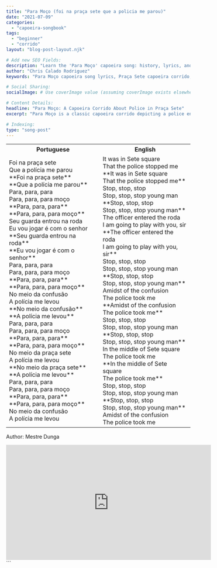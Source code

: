 ```yaml
---
title: "Para Moço (foi na praça sete que a policia me parou)"
date: "2021-07-09"
categories:
  - "capoeira-songbook"
tags:
  - "beginner"
  - "corrido"
layout: "blog-post-layout.njk"

# Add new SEO Fields:
description: "Learn the 'Para Moço' capoeira song: history, lyrics, and meaning. A classic corrido about police encounters in Praça Sete, Belo Horizonte."
author: "Chris Calado Rodriguez"
keywords: "Para Moço capoeira song lyrics, Praça Sete capoeira corrido, beginner capoeira songs, capoeira song police, capoeira song meaning, traditional capoeira music, capoeira song tutorial, capoeira lyrics translation"

# Social Sharing:
socialImage: # Use coverImage value (assuming coverImage exists elsewhere)

# Content Details:
headline: "Para Moço: A Capoeira Corrido About Police in Praça Sete"
excerpt: "Para Moço is a classic capoeira corrido depicting a police encounter in Praça Sete, Belo Horizonte, perfect for beginner capoeiristas."

# Indexing:
type: "song-post"
---
```



<table class="capoeira-table">
    <tr class="header-row">
        <th>Portuguese</th>
        <th>English</th>
    </tr>
    <tr>
        <td>Foi na praça sete<br>Que a polícia me parou<br>**Foi na praça sete**<br>**Que a polícia me parou**<br>Para, para, para<br>Para, para, para moço<br>**Para, para, para**<br>**Para, para, para moço**<br>Seu guarda entrou na roda<br>Eu vou jogar é com o senhor<br>**Seu guarda entrou na roda**<br>**Eu vou jogar é com o senhor**<br>Para, para, para<br>Para, para, para moço<br>**Para, para, para**<br>**Para, para, para moço**<br>No meio da confusão<br>A polícia me levou<br>**No meio da confusão**<br>**A polícia me levou**<br>Para, para, para<br>Para, para, para moço<br>**Para, para, para**<br>**Para, para, para moço**<br>No meio da praça sete<br>A polícia me levou<br>**No meio da praça sete**<br>**A polícia me levou**<br>Para, para, para<br>Para, para, para moço<br>**Para, para, para**<br>**Para, para, para moço**<br>No meio da confusão<br>A polícia me levou</td>
        <td>It was in Sete square<br>That the police stopped me<br>**It was in Sete square<br>That the police stopped me**<br>Stop, stop, stop<br>Stop, stop, stop young man<br>**Stop, stop, stop<br>Stop, stop, stop young man**<br>The officer entered the roda<br>I am going to play with you, sir<br>**The officer entered the roda<br>I am going to play with you, sir**<br>Stop, stop, stop<br>Stop, stop, stop young man<br>**Stop, stop, stop<br>Stop, stop, stop young man**<br>Amidst of the confusion<br>The police took me<br>**Amidst of the confusion<br>The police took me**<br>Stop, stop, stop<br>Stop, stop, stop young man<br>**Stop, stop, stop<br>Stop, stop, stop young man**<br>In the middle of Sete square<br>The police took me<br>**In the middle of Sete square<br>The police took me**<br>Stop, stop, stop<br>Stop, stop, stop young man<br>**Stop, stop, stop<br>Stop, stop, stop young man**<br>Amidst of the confusion<br>The police took me</td>
    </tr>
</table>
<figcaption>

Author: Mestre Dunga

</figcaption>

<iframe width="560" height="315" src="https://www.youtube.com/embed/AjBV8AndsOk" title="YouTube video player" frameborder="0" allow="accelerometer; autoplay; clipboard-write; encrypted-media; gyroscope; picture-in-picture" allowfullscreen></iframe>
```